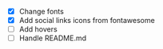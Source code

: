 - [x] Change fonts
- [x] Add social links icons from fontawesome
- [ ] Add hovers
- [ ] Handle README.md